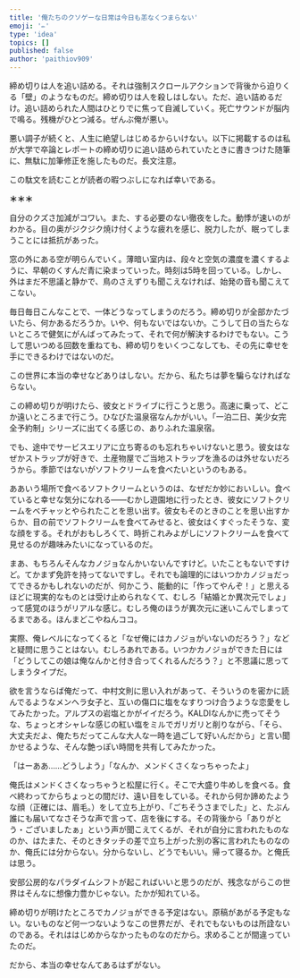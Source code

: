 ```yaml
---
title: '俺たちのクソゲーな日常は今日も恙なくつまらない'
emoji: '✏️'
type: 'idea'
topics: []
published: false
author: 'paithiov909'
---
```


締め切りは人を追い詰める。それは強制スクロールアクションで背後から迫りくる「壁」のようなものだ。締め切りは人を殺しはしない。ただ、追い詰めるだけ。追い詰められた人間はひとりでに焦って自滅していく。死亡サウンドが脳内で鳴る。残機がひとつ減る。ぜんぶ俺が悪い。

悪い調子が続くと、人生に絶望しはじめるからいけない。以下に掲載するのは私が大学で卒論とレポートの締め切りに追い詰められていたときに書きつけた随筆に、無駄に加筆修正を施したものだ。長文注意。

この駄文を読むことが読者の暇つぶしになれば幸いである。

**＊＊＊**

自分のクズさ加減がコワい。また、する必要のない徹夜をした。動悸が速いのがわかる。目の奥がジクジク焼け付くような疲れを感じ、脱力したが、眠ってしまうことには抵抗があった。

窓の外にある空が明らんでいく。薄暗い室内は、段々と空気の濃度を濃くするように、早朝のくすんだ青に染まっていった。時刻は5時を回っている。しかし、外はまだ不思議と静かで、鳥のさえずりも聞こえなければ、始発の音も聞こえてこない。

毎日毎日こんなことで、一体どうなってしまうのだろう。締め切りが全部かたづいたら、何かあるだろうか。いや、何もないではないか。こうして日の当たらないところで健気にがんばってみたって、それで何が解決するわけでもない。こうして思いつめる回数を重ねても、締め切りをいくつこなしても、その先に幸せを手にできるわけではないのだ。

この世界に本当の幸せなどありはしない。だから、私たちは夢を騙らなければならない。

この締め切りが明けたら、彼女とドライブに行こうと思う。高速に乗って、どこか遠いところまで行こう。ひなびた温泉宿なんかがいい。「一泊二日、美少女完全予約制」シリーズに出てくる感じの、ありふれた温泉宿。

でも、途中でサービスエリアに立ち寄るのも忘れちゃいけないと思う。彼女はなぜかストラップが好きで、土産物屋でご当地ストラップを漁るのは外せないだろうから。季節ではないがソフトクリームを食べたいというのもある。

ああいう場所で食べるソフトクリームというのは、なぜだか妙においしい。食べていると幸せな気分になれる――むかし遊園地に行ったとき、彼女にソフトクリームをベチャッとやられたことを思い出す。彼女もそのときのことを思い出すからか、目の前でソフトクリームを食べてみせると、彼女はくすぐったそうな、変な顔をする。それがおもしろくて、時折これみよがしにソフトクリームを食べて見せるのが趣味みたいになっているのだ。

まあ、もちろんそんなカノジョなんかいないんですけど。いたこともないですけど。てかまず免許を持ってないですし。それでも論理的にはいつかカノジョだってできるかもしれないのだが、何かこう、能動的に「作ってやんぞ！」と思えるほどに現実的なものとは受け止められなくて、むしろ「結婚とか異次元でしょ」って感覚のほうがリアルな感じ。むしろ俺のほうが異次元に迷いこんでしまってるまである。ほんまどこやねんココ。

実際、俺レベルになってくると「なぜ俺にはカノジョがいないのだろう？」などと疑問に思うことはない。むしろあれである。いつかカノジョができた日には「どうしてこの娘は俺なんかと付き合ってくれるんだろう？」と不思議に思ってしまうタイプだ。

欲を言うならば俺だって、中村文則に思い入れがあって、そういうのを密かに読んでるようなメンヘラ女子と、互いの傷口に塩をなすりつけ合うような恋愛をしてみたかった。アルプスの岩塩とかがイイだろう。KALDIなんかに売ってそうな、ちょっとオシャレな感じの紅い塩をミルでガリガリと削りながら、「そら、大丈夫だよ、俺たちだってこんな大人な一時を過ごして好いんだから」と言い聞かせるような、そんな艶っぽい時間を共有してみたかった。

「はーああ……どうしよう」「なんか、メンドくさくなっちゃったよ」

俺氏はメンドくさくなっちゃうと松屋に行く。そこで大盛り牛めしを食べる。食べ終わってからちょっとの間だけ、遠い目をしている。それから何か諦めたような顔（正確には、眉毛。）をして立ち上がり、「ごちそうさまでした」と、たぶん誰にも届いてなさそうな声で言って、店を後にする。その背後から「ありがとう・ございましたぁ」という声が聞こえてくるが、それが自分に言われたものなのか、はたまた、そのときタッチの差で立ち上がった別の客に言われたものなのか、俺氏には分からない。分からないし、どうでもいい。帰って寝るか。と俺氏は思う。

安部公房的なパラダイムシフトが起こればいいと思うのだが、残念ながらこの世界はそんなに想像力豊かじゃない。たかが知れている。

締め切りが明けたところでカノジョができる予定はない。原稿があがる予定もない。ないものなど何一つないようなこの世界だが、それでもないものは所詮ないのである。それははじめからなかったものなのだから。求めることが間違っていたのだ。

だから、本当の幸せなんてあるはずがない。



